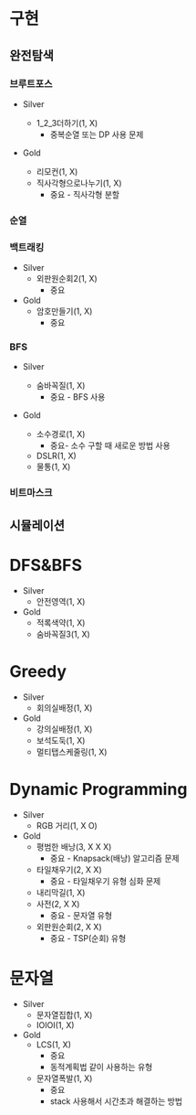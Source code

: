 # 구현
## 완전탐색

### 브루트포스
- Silver
  - 1_2_3더하기(1, X)
    - 중복순열 또는 DP 사용 문제
  
- Gold
  - 리모컨(1, X)
  - 직사각형으로나누기(1, X)
    - 중요 - 직사각형 분할

### 순열

### 백트래킹
- Silver
  - 외판원순회2(1, X)
    - 중요
- Gold
  - 암호만들기(1, X)
    - 중요
### BFS
- Silver
  - 숨바꼭질(1, X)
    - 중요 - BFS 사용

- Gold
  - 소수경로(1, X)
    - 중요- 소수 구할 때 새로운 방법 사용
  - DSLR(1, X)
  - 물통(1, X)

### 비트마스크

## 시뮬레이션
  

# DFS&BFS
- Silver
  - 안전영역(1, X)
- Gold
  - 적록색약(1, X) 
  - 숨바꼭질3(1, X)

# Greedy
- Silver
  - 회의실배정(1, X)
- Gold
  - 강의실배정(1, X)
  - 보석도둑(1, X)
  - 멀티탭스케줄링(1, X)

# Dynamic Programming
- Silver
  - RGB 거리(1, X O)
- Gold
  - 평범한 배낭(3, X X X)
    - 중요 - Knapsack(배낭) 알고리즘 문제  
  - 타일채우기(2, X X)
    - 중요 - 타일채우기 유형 심화 문제
  - 내리막길(1, X)
  - 사전(2, X X)
    - 중요 - 문자열 유형
  - 외판원순회(2, X X)
    - 중요 - TSP(순회) 유형

# 문자열
- Silver
  - 문자열집합(1, X)
  - IOIOI(1, X)
- Gold
  - LCS(1, X)
    - 중요
    - 동적계획법 같이 사용하는 유형
  - 문자열폭발(1, X)
    - 중요
    - stack 사용해서 시간초과 해결하는 방법